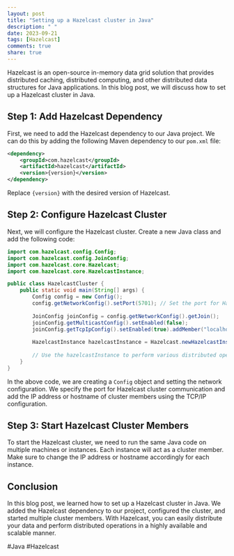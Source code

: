 ```yaml
---
layout: post
title: "Setting up a Hazelcast cluster in Java"
description: " "
date: 2023-09-21
tags: [Hazelcast]
comments: true
share: true
---
```


Hazelcast is an open-source in-memory data grid solution that provides distributed caching, distributed computing, and other distributed data structures for Java applications. In this blog post, we will discuss how to set up a Hazelcast cluster in Java. 

## Step 1: Add Hazelcast Dependency

First, we need to add the Hazelcast dependency to our Java project. We can do this by adding the following Maven dependency to our `pom.xml` file:

```xml
<dependency>
    <groupId>com.hazelcast</groupId>
    <artifactId>hazelcast</artifactId>
    <version>{version}</version>
</dependency>
```

Replace `{version}` with the desired version of Hazelcast.

## Step 2: Configure Hazelcast Cluster

Next, we will configure the Hazelcast cluster. Create a new Java class and add the following code:

```java
import com.hazelcast.config.Config;
import com.hazelcast.config.JoinConfig;
import com.hazelcast.core.Hazelcast;
import com.hazelcast.core.HazelcastInstance;

public class HazelcastCluster {
    public static void main(String[] args) {
        Config config = new Config();
        config.getNetworkConfig().setPort(5701); // Set the port for Hazelcast cluster communication
        
        JoinConfig joinConfig = config.getNetworkConfig().getJoin();
        joinConfig.getMulticastConfig().setEnabled(false);
        joinConfig.getTcpIpConfig().setEnabled(true).addMember("localhost"); // Add the IP address or hostname of cluster members
        
        HazelcastInstance hazelcastInstance = Hazelcast.newHazelcastInstance(config);
        
        // Use the hazelcastInstance to perform various distributed operations
    }
}
```

In the above code, we are creating a `Config` object and setting the network configuration. We specify the port for Hazelcast cluster communication and add the IP address or hostname of cluster members using the TCP/IP configuration.

## Step 3: Start Hazelcast Cluster Members

To start the Hazelcast cluster, we need to run the same Java code on multiple machines or instances. Each instance will act as a cluster member. Make sure to change the IP address or hostname accordingly for each instance.

## Conclusion

In this blog post, we learned how to set up a Hazelcast cluster in Java. We added the Hazelcast dependency to our project, configured the cluster, and started multiple cluster members. With Hazelcast, you can easily distribute your data and perform distributed operations in a highly available and scalable manner.

#Java #Hazelcast